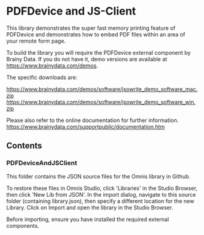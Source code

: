 # PDFDevice and JS-Client

This library demonstrates the super fast memory printing feature of PDFDevice and demonstrates how to embed PDF files within an area of your remote form page.

To build the library you will require the PDFDevice external component by Brainy Data. If you do not have it, demo versions are available at https://www.brainydata.com/demos.

The specific downloads are:

https://www.brainydata.com/demos/software/jsowrite_demo_software_mac.zip
https://www.brainydata.com/demos/software/jsowrite_demo_software_win.zip

Please also refer to the online documentation for further information.
https://www.brainydata.com/supportpublic/documentation.htm


## Contents

### PDFDeviceAndJSClient

This folder contains the JSON source files for the Omnis library in Github.

To restore these files in Omnis Studio, click 'Libraries' in the Studio Browser, then click 'New Lib from JSON'. In the import dialog, navigate to this source folder (containing library.json), then specify a different location for the new Library. Click on Import and open the library in the Studio Browser.

Before importing, ensure you have installed the required external components.
